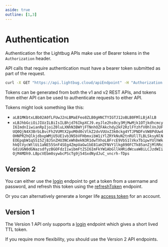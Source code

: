 ```yaml
---
aside: true
outline: [1,3]
---
```


<script setup lang="ts">
import { useData } from 'vitepress'
import { useTheme } from 'vitepress-openapi/client'
const { isDark } = useData()
import { loadSpec } from '../swagger/load'
const spec1 = loadSpec(1)
const spec2 = loadSpec(2)
useTheme().setHeadingLevels({ h1: 3, h2: 4, h3: 5 })
</script>

# Authentication

Authentication for the Lightbug APIs make use of Bearer tokens in the `Authorization` header.

API calls that require authentication must have a bearer token submitted as part of the request.

```sh
curl -X GET "https://api.lightbug.cloud/apiEndpoint" -H "Authorization: <token>"'
```

Tokens can be generated from both the v1 and v2 REST APIs, and tokens from either API can be used to authenticate requests to either API.

Tokens might look something like this:
 - `aLB1MKbtxLBb02A0fLFUwJ2nLBMaEFeo8ZLB0gHNCTYIGTJ12oBLB0FMlLBjAlLB`
 - `xLBJhbGciOiJIUzILBiIsILBhjd76IkpXCJ9.eyJle2hs0cy3MjMwMjk1OTjkdhcmcyI6ImdnIiwianRpIjoiZ0luLXNhN3BWYjFTNnhOZFAkchdy2kF2RzlFYzhfV0hlVnJUFUQ0QjN4X3BrbLBvcFh2VUMtX2poM0d0cVlkZ2dvVUUxZ3k0ckg4YTJPNDFxVW8PdUw4OHNPR2hQlkjdbxpWMjU5UE1vb3N5bVFHbmxibW1iYlZRYkNuN2tnRUllTLBLSksyNlNEOEpqbW1qSS15ZjBJSnZHU3NCeWhBekN3R1dwTXhoLBFrcE9VbS1lVkxTb1pwYUlhWkhkQlVycWtlUi1aNE55SnF4SEg4ZmpUaGw1bE81aHZFNVY1lkg890FCTk85anZjMlRRcGdiUGN0dGNazsdfyzBGOFdzIiwibmFtZSI6ImFkYW1AbGllkHRidWcuaW8iLCJzdWIiOjM4MDh9.LBpcVEbm0sywbcPScTg9j54SxdNydJuC_vncrh-fDps`

## Version 2

You can either use the [login](#login) endpoint to get a token from a username and password, and refresh this token using the [refreshToken](#refresh-token) endpoint.

Or you can alternatively generate a longer life [access token](/apis/v2/post-users-personalAccessTokens) for an account.

<OAOperation operationId="post-users-login" :spec="spec2" :isDark="isDark" :hideBranding="true"/>

<OAOperation operationId="post-users-refreshToken" :spec="spec2" :isDark="isDark" :hideBranding="true"/>

## Version 1

The Version 1 API only supports a [login](#login) endpoint which gives a short lived TTL token.

If you require more flexibility, you should use the Version 2 API endpoints.

<OAOperation operationId="post-users-login" :spec="spec1" :isDark="isDark" :hideBranding="true"/>
